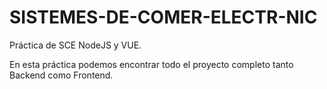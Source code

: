 # SISTEMES-DE-COMER-ELECTR-NIC
Práctica de SCE NodeJS y VUE.

En esta práctica podemos encontrar todo el proyecto completo tanto Backend como Frontend.



